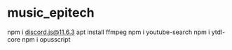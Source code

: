 # music_epitech

npm i discord.js@11.6.3
apt install ffmpeg
npm i youtube-search
npm i ytdl-core
npm i opusscript
